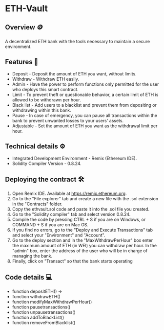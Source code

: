 # ETH-Vault
## Overview 🪙
A decentralized ETH bank with the tools necessary to maintain a secure environment.
## Features 📃
* Deposit - Deposit the amount of ETH you want, without limits.
* Withdraw - Withdraw ETH easily.
* Admin - Have the power to perform functions only permitted for the user who deploys this smart contract.
* Limit - To prevent theft or questionable behavior, a certain limit of ETH is allowed to be withdrawn per hour.
* Black list - Add users to a blacklist and prevent them from depositing or withdrawing within this bank.
* Pause - In case of emergency, you can pause all transactions within the bank to prevent unwanted losses to your users' assets.
* Adjustable - Set the amount of ETH you want as the withdrawal limit per hour.
## Technical details ⚙️
* Integrated Development Environment - Remix (Ethereum IDE).
* Solidity Compiler Version - 0.8.24.
## Deploying the contract 🛠️
1. Open Remix IDE. Available at https://remix.ethereum.org.
2. Go to the "File explorer" tab and create a new file with the .sol extension in the "Contracts" folder.
3. Copy the ethvault.sol code and paste it into the .sol file you created.
4. Go to the "Solidity compiler" tab and select version 0.8.24.
5. Compile the code by pressing CTRL + S if you are on Windows, or COMMAND + S if you are on Mac OS.
6. If you find no errors, go to the "Deploy and Execute Transactions" tab and select your "Environment" and "Account".
7. Go to the deploy section and in the "MaxWithdrawPerHour" box enter the maximum amount of ETH (in WEI) you can withdraw per hour. In the "admin" box, enter the address of the user who will be in charge of managing the bank.
8. Finally, click on "Transact" so that the bank starts operating
## Code details 💻
*  function depositETH() -> 
*  function withdrawETH()
*  function modifyMaxWithdrawPerHour()
*  function pausetransactions()
*  function unpausetransactions()
*  function addToBlackList()
*  function removeFromBlacklist()
